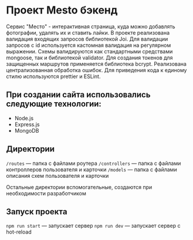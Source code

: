 # Проект Mesto бэкенд
Сервис "Место" - интерактивная страница, куда можно добавлять фотографии, удалять их и ставить лайки.
В проекте реализована валидация входящих запросов библиотекой Joi. Для валидации запросов с id используется кастомная валидация на регулярном выражении. Схемы валидируются как стандартными средствами mongoose, так и библиотекой validator. Для создания токенов для защищенных маршрутов применяется библиотека bcrypt. Реализована централизованная обработка ошибок. Для приведения кода к единому стилю используются prettier и ESLint.

## При создании сайта использовались следующие технологии:
- Node.js
- Express.js
- MongoDB

## Директории

`/routes` — папка с файлами роутера
`/controllers` — папка с файлами контроллеров пользователя и карточки
`/models` — папка с файлами описания схем пользователя и карточки

Остальные директории вспомогательные, создаются при необходимости разработчиком

## Запуск проекта

`npm run start` — запускает сервер
`npm run dev` — запускает сервер с hot-reload
